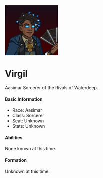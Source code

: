 ![Profile Picture](images/profile_virgil.png)
# Virgil
Aasimar Sorcerer of the Rivals of Waterdeep.

#### Basic Information

* Race: Aasimar
* Class: Sorcerer
* Seat: Unknown
* Stats: Unknown

#### Abilities
None known at this time.

#### Formation
Unknown at this time.
<!-- Uncomment once formation is available. -->
<!-- ![Formation Layout](images/formation_virgil.png) -->